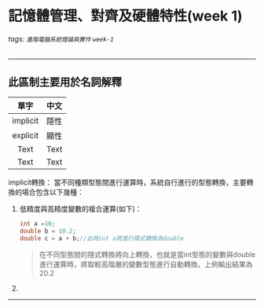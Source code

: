 # 記憶體管理、對齊及硬體特性(week 1)

###### tags: `進階電腦系統理論與實作` `week-1`

---
## 此區制主要用於名詞解釋



|   單字   | 中文 |
|:--------:|:----:|
| implicit | 隱性 |
| explicit | 顯性 |
|   Text   | Text |
|   Text   | Text |

implicit轉換：
當不同種類型態間進行運算時，系統自行進行的型態轉換，主要轉換的場合包含以下幾種：
1. 低精度與高精度變數的複合運算(如下)：
    ``` C
    int a =10;
    double b = 10.2;
    double c = a + b;//此時int a將進行隱式轉換為double
    ```
    > 在不同型態間的隱式轉換將向上轉換，也就是當int型態的變數與double進行運算時，將取較高階層的變數型態進行自動轉換。上例輸出結果為20.2
2.


---


